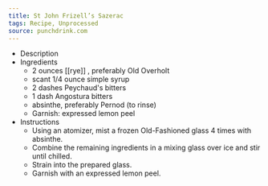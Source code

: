 ```yaml
---
title: St John Frizell’s Sazerac
tags: Recipe, Unprocessed
source: punchdrink.com
---
```


- Description
- Ingredients
	- 2 ounces [[rye]] , preferably Old Overholt
	- scant 1/4 ounce simple syrup
	- 2 dashes Peychaud's bitters
	- 1 dash Angostura bitters
	- absinthe, preferably Pernod (to rinse)
	- Garnish: expressed lemon peel
- Instructions
	- Using an atomizer, mist a frozen Old-Fashioned glass 4 times with absinthe.
	- Combine the remaining ingredients in a mixing glass over ice and stir until chilled.
	- Strain into the prepared glass.
	- Garnish with an expressed lemon peel.